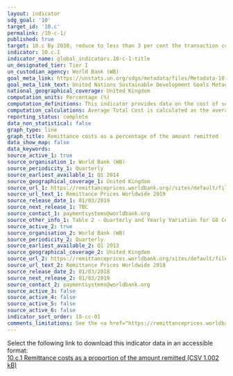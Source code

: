 ```yaml
---
layout: indicator
sdg_goal: '10'
target_id: '10.c'
permalink: /10-c-1/
published: true
target: 10.c By 2030, reduce to less than 3 per cent the transaction costs of migrant remittances and eliminate remittance corridors with costs higher than 5 per cent
indicator: 10.c.1
indicator_name: global_indicators.10-c-1-title
un_designated_tier: Tier I
un_custodian_agency: World Bank (WB)
goal_meta_link: https://unstats.un.org/sdgs/metadata/files/Metadata-10-0C-01.pdf
goal_meta_link_text: United Nations Sustainable Development Goals Metadata (PDF 4.0 MB)
national_geographical_coverage: United Kingdom
computation_units: Percentage (%)
computation_definitions: This indicator provides data on the cost of sending and receiving small amounts of money from one country to another. Called remittances, these international transfers are often initiated by migrant workers.
computation_calculations: Average Total Cost is calculated as the average total cost for sending USD 200 with all Remittance Service Providers worldwide.
reporting_status: complete
data_non_statistical: false
graph_type: line
graph_title: Remittance costs as a percentage of the amount remitted
data_show_map: false
data_keywords:  
source_active_1: true
source_organisation_1: World Bank (WB)
source_periodicity_1: Quarterly
source_earliest_available_1: Q1 2014
source_geographical_coverage_1: United Kingdom
source_url_1: https://remittanceprices.worldbank.org//sites/default/files/rpw_report_march_2019.pdf
source_url_text_1: Remittance Prices Worldwide 2019
source_release_date_1: 01/03/2019
source_next_release_1: TBC
source_contact_1: paymentsystems@worldbank.org
source_other_info_1: Table 2 - Quarterly and Yearly Variation for G8 Countries (Q1 2014 - Q1 2019) (%)
source_active_2: true
source_organisation_2: World Bank (WB)
source_periodicity_2: Quarterly
source_earliest_available_2: Q1 2013
source_geographical_coverage_2: United Kingdom
source_url_2: https://remittanceprices.worldbank.org/sites/default/files/rpw_report_march2018.pdf
source_url_text_2: Remittance Prices Worldwide 2018
source_release_date_2: 01/03/2018
source_next_release_2: 01/03/2019
source_contact_2: paymentsystems@worldbank.org
source_active_3: false
source_active_4: false
source_active_5: false
source_active_6: false
indicator_sort_order: 10-cc-01
comments_limitations: See the <a href="https://remittanceprices.worldbank.org/en/methodology">Remittance Prices Worldwide methodology</a> for more information.  Data follows the UN specification for this indicator. This indicator has been identified in collaboration with topic experts.
---
```

Select the following link to download this indicator data in an accessible format:<br>[10.c.1 Remittance costs as a proportion of the amount remitted (CSV 1.002 kB)](https://sustainabledevelopment-uk.github.io/sdg-data/data/10-c-1.csv)
